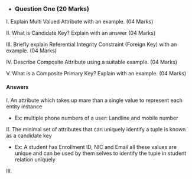 
- ### **Question One (20 Marks)**

I. Explain Multi Valued Attribute with an example. (04 Marks)

II. What is Candidate Key? Explain with an answer (04 Marks)

III. Briefly explain Referential Integrity Constraint (Foreign Key) with an example. (04 Marks)

IV. Describe Composite Attribute using a suitable example. (04 Marks)

V. What is a Composite Primary Key? Explain with an example. (04 Marks)

#### **Answers**

I. An attribute which takes up mare than a single value to represent each entity instance

- Ex: multiple phone numbers of a user: Landline and mobile number

II. The minimal set of attributes that can uniquely identify a tuple is known as a candidate key

- Ex: A student has Enrollment ID, NIC and Email all these values are unique and can be used by them selves to identify the tuple in student relation uniquely

III.